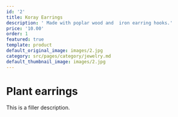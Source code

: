 ```yaml
---
id: '2'
title: Koray Earrings
description: ' Made with poplar wood and  iron earring hooks.'
price: '10.00'
order: 1
featured: true
template: product
default_original_image: images/2.jpg
category: src/pages/category/jewelry.md
default_thumbnail_image: images/2.jpg
---
```

# Plant earrings

This is a filler description.

